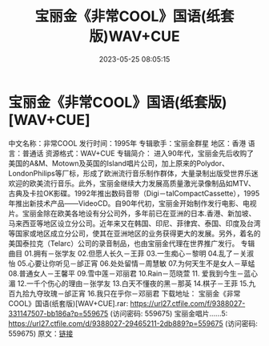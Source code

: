 ﻿---
title: 宝丽金《非常COOL》国语(纸套版)WAV+CUE
date: 2023-05-25 08:05:15
categories: WAV车载音乐、镜像
tags: 华语中文
---
# 宝丽金《非常COOL》国语(纸套版)[WAV+CUE]

中文名称：非常COOL
发行时间：1995年
专辑歌手：宝丽金群星
地区：香港
语言：普通话
资源格式：WAV+CUE
专辑简介：
进入90年代，宝丽金先后收购了美国的A&M、Motown及英国的Island唱片公司，加上原来的Polydor、LondonPhilips等厂标，形成了欧洲流行音乐制作群体，大量录制出版受世界乐迷欢迎的欧美流行音乐。此外，宝丽金继续大力发展高质量激光录像制品如MTV、古典及卡拉OK影碟。1992年推出数码音带（Digi－talCompactCassette），1995年推出新技术产品——VideoCD。自90年代初，宝丽金开始制作发行电影、电视片。宝丽金除在欧美各地设有分公司外，多年前已在亚洲的日本.香港、新加坡、马来西亚等地区设立分公司。近年来又在韩国、印尼、菲律宾、泰国、印度及台湾等国家或地区成立分公司，使其在亚洲地区的业务获得更大的发展。另外，着名的美国泰拉克（Telarc）公司的录音制品，也由宝丽金代理在世界推广发行。
专辑曲目
01.拥有－张学友
02.但愿人长久－王菲
03.一生痴心－黎明
04.乱了－关淑怡
05.心要让你听见－邰正宵
06.处处留情－周慧敏
07.为何天生不是女人－草蜢
08.普通女人－王馨平
09.雪中莲－邓丽君
10.Rain－范晓萱
11. 爱我到今生－蓝心湄
12.一千个伤心的理由－张学友
13.白天不懂夜的黑－那英
14.棋子－王菲
15.九百九拾九夺玫瑰－邰正宵
16.我只在乎你－邓丽君
下载地址：
宝丽金《非常 COOL》国语(纸套版)[WAV+CUE].rar: https://url27.ctfile.com/f/9388027-331147507-bb186a?p=559675
(访问密码: 559675)
宝丽金唱片......5: https://url27.ctfile.com/d/9388027-29465211-2db889?p=559675
(访问密码: 559675)
原文：[链接](https://blog.sina.com.cn/s/blog_1647c7e7601031215.html)